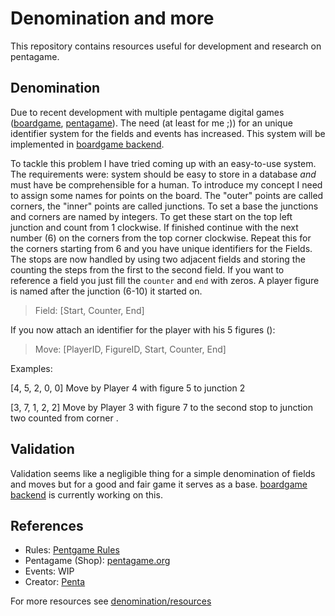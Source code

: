 # Denomination and more

This repository contains resources useful for development and research on pentagame.

## Denomination

Due to recent development with multiple pentagame digital games ([boardgame](https://github.com/Penta-Game/boardgame), [pentagame](https://github.com/NikkyAI/pentagame)). The need (at least for me ;)) for an unique identifier system for the fields and events has increased. This system will be implemented in [boardgame backend](https://github.com/Penta-Game/boardgame-backend).

To tackle this problem I have tried coming up with an easy-to-use system. The requirements were: system should be easy to store in a database *and* must have be comprehensible for a human. To introduce my concept I need to assign some names for points on the board. The "outer" points are called corners, the "inner" points are called junctions. To set a base the junctions and corners are named by integers. To get these start on the top left junction and count from 1 clockwise. If finished continue with the next number (6) on the corners from the top corner clockwise. Repeat this for the corners starting from 6 and you have unique identifiers for the Fields. The stops are now handled by using two adjacent fields and storing the counting the steps from the first to the second field. If you want to reference a field you just fill the `counter` and `end` with zeros. A player figure is named after the junction (6-10) it started on.

> Field: \[Start, Counter, End\]

If you now attach an identifier for the player with his 5 figures ():

> Move: \[PlayerID, FigureID, Start, Counter, End\]

Examples:

[4, 5, 2, 0, 0] Move by Player 4 with figure 5 to junction 2

[3, 7, 1, 2, 2] Move by Player 3 with figure 7 to the second stop to junction two counted from corner .

## Validation

Validation seems like a negligible thing for a simple denomination of fields and moves but for a good and fair game it serves as a base. [boardgame backend](https://github.com/Penta-Game/boardgame-backend) is currently working on this.

## References

- Rules: [Pentgame Rules](https://github.com/Penta-Game/Pentagame-Rulesheets)
- Pentagame (Shop): [pentagame.org](https://pentagame.org)
- Events: WIP
- Creator: [Penta](https://github.com/penta-jan)

For more resources see [denomination/resources](https://github.com/Penta-Game/denomination/blob/master/resources/README.md)
